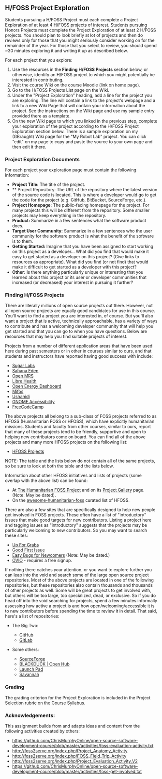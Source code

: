 ## H/FOSS Project Exploration

Students pursuing a H/FOSS Project must each complete a Project Exploration of at least 4 H/FOSS projects of interest. Students pursuing Honors Projects must complete the Project Exploration of at least 2 H/FOSS projects. You should plan to look briefly at lot of projects and then do reviews only for those that you might seriously consider working on for the remainder of the year. For those that you select to review, you should spend ~30 minutes exploring it and writing it up as described below.

For each project that you explore:
1. Use the resources in the **Finding H/FOSS Projects** section below, or otherwise, identify an H/FOSS project to which you might potentially be interested in contributing.
2. Visit the course Wiki on the course Moodle (link on home page).
3. Go to the H/FOSS Projects List page on the Wiki.
4. Under the "Project Exploration" heading, add a line for the project you are exploring. The line will contain a link to the project's webpage and a link to a new Wiki Page that will contain your information about the project. See the instructions on the Wiki page and use my sample entry provided there as a template.
5. On the new Wiki page to which you linked in the previous step, complete your exploration of the project according to the H/FOSS Project Exploration section below. There is a sample exploration on my (GBraught) Wiki page for the "My Robot Lab" project. You can click "edit" on my page to copy and paste the source to your own page and then edit it there.

### Project Exploration Documents

For each project your exploration page must contain the following information:

- **Project Title:** The title of the project.
- ** Project Repository: The URL of the repository where the latest version of the source code is located. This is where a developer would go to get the code for the project (e.g. GitHub, BitBucket, SourceForge, etc.).
- **Project Homepage:** The public-facing homepage for the project. For many projects this will be different from the repository. Some smaller projects may keep everything in the repository.
- **Product:** Summarize in a few sentences what the software product does.
- **Target User Community:** Summarize in a few sentences who the user community for the software product is what the benefit of the software is to them.
- **Getting Started:** Imagine that you have been assigned to start working on this project as a developer...
What did you find that would make it easy to get started as a developer on this project? (Give links to resources as appropriate).
What did you find (or not find) that would make it difficult to get started as a developer with this project?
- **Other:** Is there anything particularly unique or interesting that you learned about this project or its user or developer communities that increased (or decreased) your interest in pursuing it further?

### Finding H/FOSS Projects

There are literally millions of open source projects out there. However, not all open source projects are equally good candidates for use in this course. You'll want to find a project you are interested in, of course. But you'll also want a project that is active, technically approachable, has a variety of ways to contribute and has a welcoming developer community that will help you get started and that you can go to when you have questions. Below are resources that may help you find suitable projects of interest.

Projects from a number of different application areas that have been used here during past semesters or in other in courses similar to ours, and that students and instructors have reported having good success with include:

- [Sugar Labs](https://www.sugarlabs.org/)
- [Sahana Eden](https://sahanafoundation.org/products/eden/)
- [Open MRS](https://openmrs.org/)
- [Libre Health](https://librehealth.io/)
- [Open Energy Dashboard](https://openenergydashboard.github.io/)
- [Mifos](https://mifos.org/)
- [Ushahidi](https://www.ushahidi.com/)
- [GNOME Accessibility](https://wiki.gnome.org/Accessibility)
- [FreeCodeCamp](https://www.freecodecamp.org/)

The above projects all belong to a sub-class of FOSS projects referred to as HFOSS (Humanitarian FOSS or HFOSS), which have explicitly  humanitarian missions. Students and faculty from other courses, similar to ours, report that many of these projects tend to be friendly, supportive and open to helping new contributors come on board. You can find all of the above projects and many more HFOSS projects on the following list:

- [HFOSS Projects](http://www.foss2serve.org/index.php/HFOSS_Projects)

NOTE: The table and the lists below do not contain all of the same projects, so be sure to look at both the table and the lists below.

Information about other HFOSS initiatives and lists of projects (some overlap with the above list) can be found:

- At [The Humanitarian FOSS Project](http://hfoss.org/) and on its [Project Gallery](http://www.hfoss.org/index.php/project_gallery) page. (Note: May be dated).
- On the [awesome-humanitarian-foss](https://hfoss.etica.ai/) curated list of HFOSS.

There are also a few sites that are specifically designed to help new people get involved in FOSS projects. These often have a list of "introductory" issues that make good targets for new contributors. Listing a project here and tagging issues as "introductory" suggests that the projects may be particularly welcoming to new contributors. So you may want to search these sites:

- [Up For Grabs](https://up-for-grabs.net/#/)
- [Good First Issue](https://goodfirstissue.dev/)
- [Easy Bugs for Newcomers](https://wiki.openhatch.org/wiki/Easy_bugs_for_newcomers) (Note: May be dated.)
- [OVIO](https://ovio.org/) - requires a free signup.

If nothing there catches your attention, or you want to explore further you can leap into the void and search some of the large open source project repositories. Most of the above projects are located in one of the following repositories, but these repositories also contain thousands and thousands of other projects as well. Some will be great projects to get involved with, but others will be too large, too specialized, dead, or exclusive. So if you do head off into the void searching for projects, spend a few minutes informally assessing how active a project is and how open/welcoming/accessible it is to new contributors before spending the time to review it in detail. That said, here's a list of repositories:

- The Big Two:
  - [GitHub](https://github.com/)
  - [GitLab](https://gitlab.com/explore)

- Some others:
  - [SourceForge](https://sourceforge.net/)
  - [BLACKDUCK | Open Hub](https://www.openhub.net/explore/projects)
  - [Launch Pad](https://launchpad.net/)
  - [Savannah](http://savannah.gnu.org/)

### Grading

The grading criterion for the Project Exploration is included in the Project Selection rubric on the Course Syllabus.

### Acknowledgements:

This assignment builds from and adapts ideas and content from the following activities created by others:

- https://github.com/ChrisMurphyOnline/open-source-software-development-course/blob/master/activities/foss-evaluation-activity.txt
- http://foss2serve.org/index.php/Project_Anatomy_Activity
- http://foss2serve.org/index.php/FOSS_Field_Trip_Activity
- http://foss2serve.org/index.php/Project_Evaluation_Activity_V2
- https://github.com/ChrisMurphyOnline/open-source-software-development-course/blob/master/activities/foss-get-involved.txt
